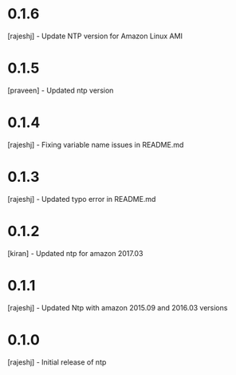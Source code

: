 # 0.1.6 
[rajeshj] - Update NTP version for Amazon Linux AMI
# 0.1.5
[praveen] - Updated ntp version

# 0.1.4
[rajeshj] - Fixing variable name issues in README.md

# 0.1.3
[rajeshj] - Updated typo error in README.md

# 0.1.2
[kiran] - Updated ntp for amazon 2017.03

# 0.1.1
[rajeshj] - Updated Ntp with amazon 2015.09 and 2016.03 versions

# 0.1.0
[rajeshj] - Initial release of ntp

